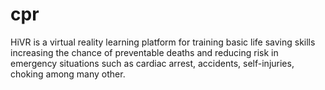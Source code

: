 # cpr
HiVR is a virtual reality learning platform for training basic life saving skills increasing the chance of preventable deaths and reducing risk in emergency situations such as cardiac arrest, accidents, self-injuries, choking among many other. 
